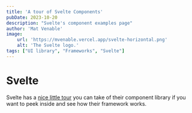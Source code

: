 ```yaml
---
title: 'A tour of Svelte Components'
pubDate: 2023-10-20
description: "Svelte's component examples page"
author: 'Mat Venable'
image:
    url: 'https://mvenable.vercel.app/svelte-horizontal.png'
    alt: 'The Svelte logo.'
tags: ["UI library", "Frameworks", "Svelte"]
---
```

Svelte
======

Svelte has a [nice little tour](https://svelte.dev/examples/hello-world) you can take of their component library if you want to peek inside and see how their framework works.